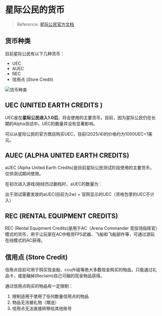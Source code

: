 # 星际公民的货币

> Reference: [星际公民官方文档](https://support.robertsspaceindustries.com/hc/en-us/articles/360006492734-Currencies-of-Star-Citizen-UEC-aUEC-REC-Store-Credit)

## 货币种类

目前星际公民有以下几种货币：
- UEC
- AUEC
- REC
- 信用点 (Store Credit)

![货币种类](https://pic1.imgdb.cn/item/67eb798a0ba3d5a1d7e8f453.png)


## UEC (UNITED EARTH CREDITS )

UEC是在**星际公民进入1.0后**，将会使用的主要货币。目前，因为星际公民仍在长期的Alpha测试中，UEC的数量并没有显著影响。

可以从星际公民的官方商店购买UEC，目前(2025/4)的价格约为1000UEC=1美元。

## AUEC (ALPHA UNITED EARTH CREDITS)

aUEC (Alpha United Earth Credits)是目前星际公民测试阶段使用的主要货币，仅供测试期间使用。

在初次进入游戏/刚经历过删档时，aUEC的数量为：

出于测试需要发放的aUEC(目前为2w) + 官网显示的UEC（资格包里的UEC不计入）

## REC (RENTAL EQUIPMENT CREDITS)

REC (Rental Equipment Credits)是用于AC（Arena Commander 竞技场指挥官）模式的货币，用于让玩家在AC中租赁FPS武器、飞船和飞船部件等，可通过游玩在线模式的AC获得。

## 信用点 (Store Credit)

信用点目前可用于购买现金船、ccu升级等绝大多数现金购买的物品，只能通过礼品卡，或是融掉(Reclaim)自己可融的现金物品获得。

通过信用点购买的物品有一定限制：
1. 限制适用于使用了任何数量信用点的物品
2. 物品无法被礼物（赠送）
3. 信用点无法直接转移给其他账号
